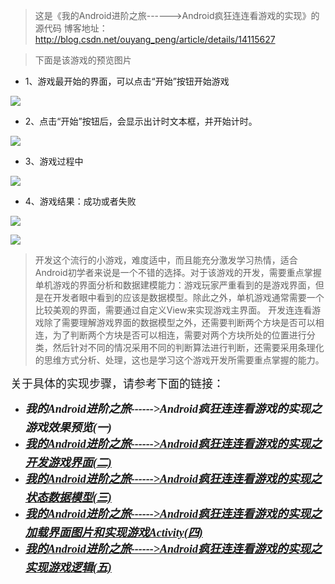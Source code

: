 >这是《我的Android进阶之旅------>Android疯狂连连看游戏的实现》的源代码
>博客地址：http://blog.csdn.net/ouyang_peng/article/details/14115627

>下面是该游戏的预览图片

- 1、游戏最开始的界面，可以点击“开始”按钮开始游戏

![](http://img.blog.csdn.net/20131104050550046?watermark/2/text/aHR0cDovL2Jsb2cuY3Nkbi5uZXQvb3V5YW5nX3Blbmc=/font/5a6L5L2T/fontsize/400/fill/I0JBQkFCMA==/dissolve/70/gravity/SouthEast)

- 2、点击“开始”按钮后，会显示出计时文本框，并开始计时。

![](http://img.blog.csdn.net/20131104050705218?watermark/2/text/aHR0cDovL2Jsb2cuY3Nkbi5uZXQvb3V5YW5nX3Blbmc=/font/5a6L5L2T/fontsize/400/fill/I0JBQkFCMA==/dissolve/70/gravity/SouthEast)

- 3、游戏过程中

![](http://img.blog.csdn.net/20131104051824484)

- 4、游戏结果：成功或者失败

![](http://img.blog.csdn.net/20131104051033281?watermark/2/text/aHR0cDovL2Jsb2cuY3Nkbi5uZXQvb3V5YW5nX3Blbmc=/font/5a6L5L2T/fontsize/400/fill/I0JBQkFCMA==/dissolve/70/gravity/SouthEast)

![](http://img.blog.csdn.net/20131104051055671?watermark/2/text/aHR0cDovL2Jsb2cuY3Nkbi5uZXQvb3V5YW5nX3Blbmc=/font/5a6L5L2T/fontsize/400/fill/I0JBQkFCMA==/dissolve/70/gravity/SouthEast)



>开发这个流行的小游戏，难度适中，而且能充分激发学习热情，适合Android初学者来说是一个不错的选择。对于该游戏的开发，需要重点掌握单机游戏的界面分析和数据建模能力：游戏玩家严重看到的是游戏界面，但是在开发者眼中看到的应该是数据模型。除此之外，单机游戏通常需要一个比较美观的界面，需要通过自定义View来实现游戏主界面。
>开发连连看游戏除了需要理解游戏界面的数据模型之外，还需要判断两个方块是否可以相连，为了判断两个方块是否可以相连，需要对两个方块所处的位置进行分类，然后针对不同的情况采用不同的判断算法进行判断，还需要采用条理化的思维方式分析、处理，这也是学习这个游戏开发所需要重点掌握的能力。
     
<p style="text-align:left"><span style="font-size:18px"><span style="white-space:pre"></span>关于具体的实现步骤，请参考下面的链接：</span></p>
<ul>
<li><span style="font-size:18px; color:#cc0000"><em><strong><a target="_blank" target="_blank" href="http://blog.csdn.net/ouyang_peng/article/details/14115627" style="text-decoration:none; font-family:'Microsoft YaHei'; line-height:30px">我的Android进阶之旅------&gt;Android疯狂连连看游戏的实现之游戏效果预览(一)</a><br>
</strong></em></span></li><li><span style="font-size:18px; color:#cc0000"><em><strong><a target="_blank" target="_blank" href="http://blog.csdn.net/ouyang_peng/article/details/14116701" style="font-family:'Microsoft YaHei'; line-height:30px">我的Android进阶之旅------&gt;Android疯狂连连看游戏的实现之开发游戏界面(二)</a><br>
</strong></em></span></li><li><span style="font-size:18px; color:#cc0000"><em><strong><a target="_blank" target="_blank" href="http://blog.csdn.net/ouyang_peng/article/details/14117487" style="font-family:'Microsoft YaHei'; line-height:30px">我的Android进阶之旅------&gt;Android疯狂连连看游戏的实现之状态数据模型(三)</a></strong></em></span></li><li><span style="font-size:18px; color:#cc0000"><em><strong><span style="font-family:'Microsoft YaHei'; line-height:30px"><a target="_blank" target="_blank" href="http://blog.csdn.net/ouyang_peng/article/details/14118001" style="font-family:'Microsoft YaHei'; line-height:30px">我的Android进阶之旅------&gt;Android疯狂连连看游戏的实现之加载界面图片和实现游戏Activity(四)</a></span></strong></em></span></li><li><span style="font-size:18px; color:#cc0000"><em><strong><span style="font-family:'Microsoft YaHei'; line-height:30px"><a target="_blank" target="_blank" href="http://blog.csdn.net/ouyang_peng/article/details/14118213" style="font-family:'Microsoft YaHei'; line-height:30px">我的Android进阶之旅------&gt;Android疯狂连连看游戏的实现之实现游戏逻辑(五)</a></span></strong></em></span></li></ul>

